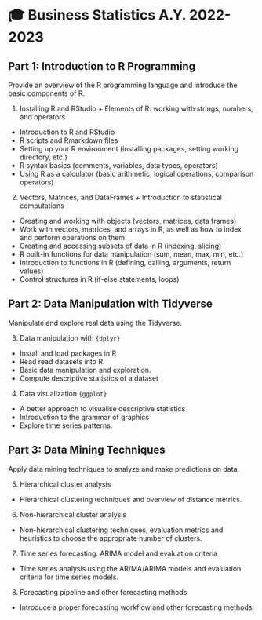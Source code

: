 # 🎓 Business Statistics A.Y. 2022-2023

## Part 1: Introduction to R Programming
Provide an overview of the R programming language and introduce the basic components of R.

1. Installing R and RStudio + Elements of R: working with strings, numbers, and operators
  - Introduction to R and RStudio
  - R scripts and Rmarkdown files
  - Setting up your R environment (installing packages, setting working directory, etc.)
  - R syntax basics (comments, variables, data types, operators)
  - Using R as a calculator (basic arithmetic, logical operations, comparison operators)

2. Vectors, Matrices, and DataFrames + Introduction to statistical computations
  - Creating and working with objects (vectors, matrices, data frames)
  - Work with vectors, matrices, and arrays in R, as well as how to index and perform operations on them.
  - Creating and accessing subsets of data in R (indexing, slicing)
  - R built-in functions for data manipulation (sum, mean, max, min, etc.)
  - Introduction to functions in R (defining, calling, arguments, return values)
  - Control structures in R (if-else statements, loops)

## Part 2: Data Manipulation with Tidyverse
Manipulate and explore real data using the Tidyverse.

3. Data manipulation with `{dplyr}`
  - Install and load packages in R
  - Read read datasets into R.
  - Basic data manipulation and exploration.
  - Compute descriptive statistics of a dataset

4. Data visualization `{ggplot}`
  - A better approach to visualise descriptive statistics
  - Introduction to the grammar of graphics
  - Explore time series patterns.

## Part 3: Data Mining Techniques
Apply data mining techniques to analyze and make predictions on data.

5. Hierarchical cluster analysis
  - Hierarchical clustering techniques and overview of distance metrics.

6. Non-hierarchical cluster analysis
  - Non-hierarchical clustering techniques, evaluation metrics and heuristics to choose the appropriate number of clusters.

7. Time series forecasting: ARIMA model and evaluation criteria
  - Time series analysis using the AR/MA/ARIMA models and evaluation criteria for time series models.

8. Forecasting pipeline and other forecasting methods
  - Introduce a proper forecasting workflow and other forecasting methods.
